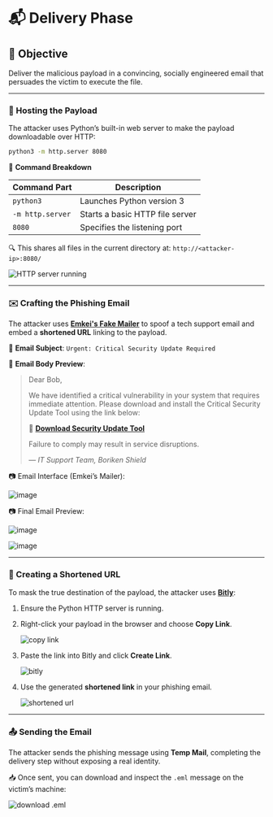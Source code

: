 # 📬 Delivery Phase

## 🎯 Objective

Deliver the malicious payload in a convincing, socially engineered email that persuades the victim to execute the file.

---

### 📡 Hosting the Payload

The attacker uses Python’s built-in web server to make the payload downloadable over HTTP:

```bash
python3 -m http.server 8080
```

📘 **Command Breakdown**

| Command Part     | Description                     |
| ---------------- | ------------------------------- |
| `python3`        | Launches Python version 3       |
| `-m http.server` | Starts a basic HTTP file server |
| `8080`           | Specifies the listening port    |

🔍 This shares all files in the current directory at:
`http://<attacker-ip>:8080/`

![HTTP server running](https://github.com/user-attachments/assets/cdbda6d0-356f-41c7-9682-c0025751f498)

---

### ✉️ Crafting the Phishing Email

The attacker uses [**Emkei's Fake Mailer**](https://emkei.cz/) to spoof a tech support email and embed a **shortened URL** linking to the payload.

📌 **Email Subject**:
`Urgent: Critical Security Update Required`

📨 **Email Body Preview**:

> Dear Bob,
>
> We have identified a critical vulnerability in your system that requires immediate attention. Please download and install the Critical Security Update Tool using the link below:
>
> 🔗 **[Download Security Update Tool](http://short.url/hide-payload-link)**
>
> Failure to comply may result in service disruptions.
>
> — *IT Support Team, Boriken Shield*

📷 Email Interface (Emkei’s Mailer):

![image](https://github.com/user-attachments/assets/48236a67-3e18-43c9-b808-2f1b0ffcca06)

📷 Final Email Preview:

![image](https://github.com/user-attachments/assets/d335d713-0573-42f7-94d8-37f7041a89f1)

![image](https://github.com/user-attachments/assets/7e074809-53fc-4daa-8e22-b54f818eaab5)

---

### 🔗 Creating a Shortened URL

To mask the true destination of the payload, the attacker uses [**Bitly**](https://bitly.com):

1. Ensure the Python HTTP server is running.
2. Right-click your payload in the browser and choose **Copy Link**.

   ![copy link](https://github.com/user-attachments/assets/d470cdad-11f7-4623-9dd9-d482a6285304)

3. Paste the link into Bitly and click **Create Link**.

   ![bitly](https://github.com/user-attachments/assets/63d48125-d3a0-4f9b-8952-70138169650f)

4. Use the generated **shortened link** in your phishing email.

    ![shortened url](https://github.com/user-attachments/assets/42efe46a-856d-444a-a338-bf924b03de9b)

---

### 📤 Sending the Email

The attacker sends the phishing message using **Temp Mail**, completing the delivery step without exposing a real identity.

📥 Once sent, you can download and inspect the `.eml` message on the victim’s machine:

![download .eml](https://github.com/user-attachments/assets/c145f18d-6821-4f98-a388-adcaac20a233)

